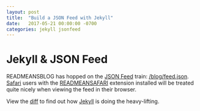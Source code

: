 ```yaml
---
layout: post
title:  "Build a JSON Feed with Jekyll"
date:   2017-05-21 00:00:00 -0700
categories: jekyll jsonfeed
---
```


# Jekyll & JSON Feed

READMEANSBLOG has hopped on the [JSON Feed](https://jsonfeed.org) train:  [/blog/feed.json](https://readmeansrun.com/blog/feed.json). [Safari](https://www.apple.com/ca/safari/) users with the [READMEANSAFARI](https://readmeansrun.com/code/readmeansafari/) extension installed will be treated quite nicely when viewing the feed in their browser.

View the [diff](https://github.com/davidfmiller/davidfmiller.github.com/commit/b57a7cadd026b28cab18ec9e910f1fd5877895d1) to find out how [Jekyll](https://jekyllrb.com) is doing the heavy-lifting.
